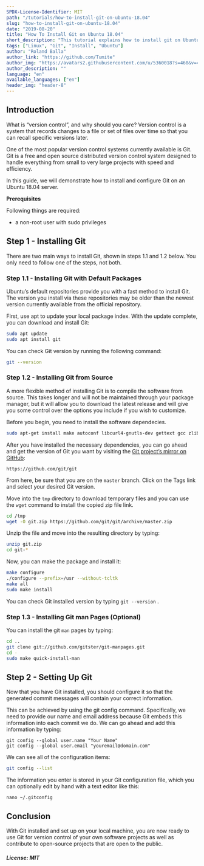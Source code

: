 ```yaml
---
SPDX-License-Identifier: MIT
path: "/tutorials/how-to-install-git-on-ubuntu-18.04"
slug: "how-to-install-git-on-ubuntu-18.04"
date: "2019-08-20"
title: "How To Install Git on Ubuntu 18.04"
short_description: "This tutorial explains how to install git on Ubuntu 18.04"
tags: ["Linux", "Git", "Install", "Ubuntu"]
author: "Roland Balla"
author_link: "https://github.com/Tumite"
author_img: "https://avatars2.githubusercontent.com/u/5360018?s=460&v=4"
author_description: ""
language: "en"
available_languages: ["en"]
header_img: "header-8"
---
```


## Introduction

What is “version control”, and why should you care? Version control is a system that records changes to a file or set of files over time so that you can recall specific versions later.

One of the most popular version control systems currently available is Git. Git is a free and open source distributed version control system designed to handle everything from small to very large projects with speed and efficiency.

In this guide, we will demonstrate how to install and configure Git on an Ubuntu 18.04 server.

**Prerequisites**

Following things are required:

* a non-root user with sudo privileges

## Step 1 - Installing Git

There are two main ways to install Git, shown in steps 1.1 and 1.2 below. You only need to follow one of the steps, not both.

### Step 1.1 - Installing Git with Default Packages

Ubuntu’s default repositories provide you with a fast method to install Git. The version you install via these repositories may be older than the newest version currently available from the official repository.

First, use apt to update your local package index. With the update complete, you can download and install Git:

```bash
sudo apt update
sudo apt install git
```

You can check Git version by running the following command:

```bash
git --version
```

### Step 1.2 - Installing Git from Source

A more flexible method of installing Git is to compile the software from source. This takes longer and will not be maintained through your package manager, but it will allow you to download the latest release and will give you some control over the options you include if you wish to customize.

Before you begin, you need to install the software dependecies.

```bash
sudo apt-get install make autoconf libcurl4-gnutls-dev gettext gcc zlib1g-dev unzip
```

After you have installed the necessary dependencies, you can go ahead and get the version of Git you want by visiting the [Git project’s mirror on GitHub](https://github.com/git/git):

``
https://github.com/git/git
``

From here, be sure that you are on the `master` branch. Click on the Tags link and select your desired Git version.

Move into the `tmp` directory to download temporary files and you can use the `wget` command to install the copied zip file link. 

```bash
cd /tmp
wget -O git.zip https://github.com/git/git/archive/master.zip
```

Unzip the file and move into the resulting directory by typing:

```bash
unzip git.zip
cd git-*
```

Now, you can make the package and install it:

```bash
make configure
./configure --prefix=/usr --without-tcltk 
make all
sudo make install
```

You can check Git installed version by typing `git --version` .

### Step 1.3 - Installing Git man Pages (Optional)

You can install the git `man` pages by typing:

```bash
cd ..
git clone git://github.com/gitster/git-manpages.git
cd -
sudo make quick-install-man
```

## Step 2 - Setting Up Git

Now that you have Git installed, you should configure it so that the generated commit messages will contain your correct information.

This can be achieved by using the git config command. Specifically, we need to provide our name and email address because Git embeds this information into each commit we do. We can go ahead and add this information by typing:

```
git config --global user.name "Your Name"
git config --global user.email "youremail@domain.com"
```

We can see all of the configuration items:

```bash
git config --list
```

The information you enter is stored in your Git configuration file, which you can optionally edit by hand with a text editor like this:

```
nano ~/.gitconfig
```

## Conclusion

With Git installed and set up on your local machine, you are now ready to use Git for version control of your own software projects as well as contribute to open-source projects that are open to the public.

##### License: MIT

<!---

Contributors's Certificate of Origin

By making a contribution to this project, I certify that:

(a) The contribution was created in whole or in part by me and I have
    the right to submit it under the license indicated in the file; or

(b) The contribution is based upon previous work that, to the best of my
    knowledge, is covered under an appropriate license and I have the
    right under that license to submit that work with modifications,
    whether created in whole or in part by me, under the same license
    (unless I am permitted to submit under a different license), as
    indicated in the file; or

(c) The contribution was provided directly to me by some other person
    who certified (a), (b) or (c) and I have not modified it.

(d) I understand and agree that this project and the contribution are
    public and that a record of the contribution (including all personal
    information I submit with it, including my sign-off) is maintained
    indefinitely and may be redistributed consistent with this project
    or the license(s) involved.

Signed-off-by: Roland Balla <balla.roland96@gmail.com>

-->
